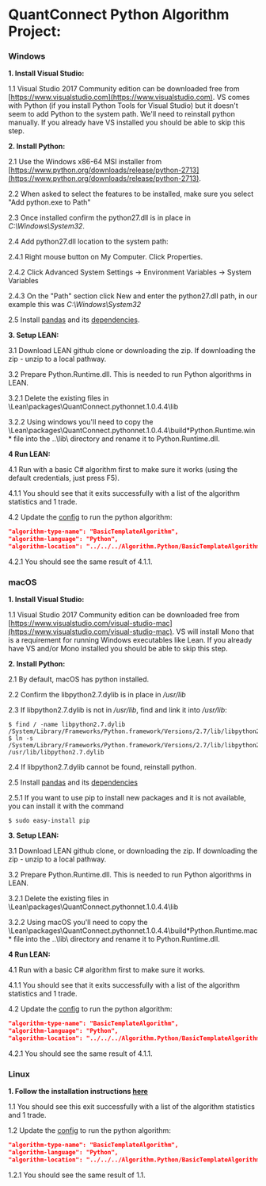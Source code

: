 QuantConnect Python Algorithm Project:
=============

### Windows
**1. Install Visual Studio:**

1.1 Visual Studio 2017 Community edition can be downloaded free from [https://www.visualstudio.com](https://www.visualstudio.com). VS comes with Python (if you install Python Tools for Visual Studio) but it doesn't seem to add Python to the system path. We'll need to reinstall python manually. If you already have VS installed you should be able to skip this step.

**2. Install Python:**

2.1 Use the Windows x86-64 MSI installer from [https://www.python.org/downloads/release/python-2713](https://www.python.org/downloads/release/python-2713).

2.2 When asked to select the features to be installed, make sure you select "Add python.exe to Path"

2.3 Once installed confirm the python27.dll is in place in *C:\Windows\System32*.

2.4 Add python27.dll location to the system path:
 
2.4.1 Right mouse button on My Computer. Click Properties.

2.4.2 Click Advanced System Settings -> Environment Variables -> System Variables

2.4.3 On the "Path" section click New and enter the python27.dll path, in our example this was *C:\Windows\System32*

2.5 Install [pandas](https://pandas.pydata.org/) and its [dependencies](https://pandas.pydata.org/pandas-docs/stable/install.html#dependencies).

**3. Setup LEAN:**

3.1 Download LEAN github clone or downloading the zip. If downloading the zip - unzip to a local pathway.

3.2 Prepare Python.Runtime.dll. This is needed to run Python algorithms in LEAN.

3.2.1 Delete the existing files in \Lean\packages\QuantConnect.pythonnet.1.0.4.4\lib

3.2.2 Using windows you'll need to copy the \Lean\packages\QuantConnect.pythonnet.1.0.4.4\build\*Python.Runtime.win* file into the ..\lib\ directory and rename it to Python.Runtime.dll.

**4 Run LEAN:**

4.1 Run with a basic C# algorithm first to make sure it works (using the default credentials, just press F5).

4.1.1 You should see that it exits successfully with a list of the algorithm statistics and 1 trade.

4.2 Update the [config](https://github.com/QuantConnect/Lean/blob/master/Launcher/config.json) to run the python algorithm:

```json
"algorithm-type-name": "BasicTemplateAlgorithm",
"algorithm-language": "Python",
"algorithm-location": "../../../Algorithm.Python/BasicTemplateAlgorithm.py",
```

4.2.1 You should see the same result of 4.1.1. 


### macOS
**1. Install Visual Studio:**

1.1 Visual Studio 2017 Community edition can be downloaded free from [https://www.visualstudio.com/visual-studio-mac](https://www.visualstudio.com/visual-studio-mac). VS will install Mono that is a requirement for running Windows executables like Lean. If you already have VS and/or Mono installed you should be able to skip this step.

**2. Install Python:**

2.1 By default, macOS has python installed.

2.2 Confirm the libpython2.7.dylib is in place in */usr/lib*

2.3 If libpython2.7.dylib is not in */usr/lib*, find and link it into */usr/lib*:
```
$ find / -name libpython2.7.dylib
/System/Library/Frameworks/Python.framework/Versions/2.7/lib/libpython2.7.dylib
$ ln -s /System/Library/Frameworks/Python.framework/Versions/2.7/lib/libpython2.7.dylib /usr/lib/libpython2.7.dylib
```
2.4 If libpython2.7.dylib cannot be found, reinstall python.

2.5 Install [pandas](https://pandas.pydata.org/) and its [dependencies](https://pandas.pydata.org/pandas-docs/stable/install.html#dependencies)

2.5.1 If you want to use pip to install new packages and it is not available, you can install it with the command
```
$ sudo easy-install pip
```

**3. Setup LEAN:**

3.1 Download LEAN github clone, or downloading the zip. If downloading the zip - unzip to a local pathway.

3.2 Prepare Python.Runtime.dll. This is needed to run Python algorithms in LEAN.

3.2.1 Delete the existing files in \Lean\packages\QuantConnect.pythonnet.1.0.4.4\lib

3.2.2 Using macOS you'll need to copy the \Lean\packages\QuantConnect.pythonnet.1.0.4.4\build\*Python.Runtime.mac* file into the ..\lib\ directory and rename it to Python.Runtime.dll.

**4 Run LEAN:**

4.1 Run with a basic C# algorithm first to make sure it works.

4.1.1 You should see that it exits successfully with a list of the algorithm statistics and 1 trade.

4.2 Update the [config](https://github.com/QuantConnect/Lean/blob/master/Launcher/config.json) to run the python algorithm:
```json
"algorithm-type-name": "BasicTemplateAlgorithm",
"algorithm-language": "Python",
"algorithm-location": "../../../Algorithm.Python/BasicTemplateAlgorithm.py",
```

4.2.1 You should see the same result of 4.1.1. 


### Linux
**1. Follow the installation instructions [here](https://github.com/QuantConnect/Lean#linux-debian-ubuntu)**

1.1 You should see this exit successfully with a list of the algorithm statistics and 1 trade.

1.2 Update the [config](https://github.com/QuantConnect/Lean/blob/master/Launcher/config.json) to run the python algorithm:
```json
"algorithm-type-name": "BasicTemplateAlgorithm",
"algorithm-language": "Python",
"algorithm-location": "../../../Algorithm.Python/BasicTemplateAlgorithm.py",
```
1.2.1 You should see the same result of 1.1.